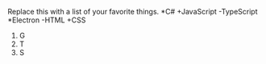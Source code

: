 Replace this with a list of your favorite things.
*C#
+JavaScript
-TypeScript
*Electron
-HTML
+CSS

1. G
2. T
3. S
